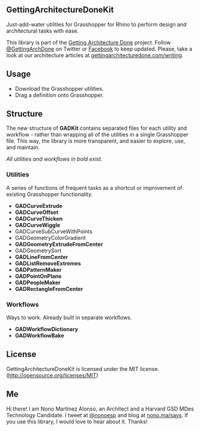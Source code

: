 ## GettingArchitectureDoneKit

Just-add-water utilities for Grasshopper for Rhino to perform design and architectural tasks with ease.

This library is part of the [Getting Architecture Done](http://www.gettingarchitecturedone.com/?utm_source=github&utm_medium=GADKit) project. Follow [@GettingArchDone](http://twitter.com/GettingArchDone) on Twitter or [Facebook](http://facebook.com/gettingarchitecturedone) to keep updated. Please, take a look at our architecture articles at [gettingarchitecturedone.com/writing](http://gettingarchitecturedone.com/writing).

## Usage

* Download the Grasshopper utilities.
* Drag a definition onto Grasshopper.

## Structure

The new structure of **GADKit** contains separated files for each utility and workflow - rather than wrapping all of the utilities in a single Grasshopper file. This way, the library is more transparent, and easier to explore, use, and maintain.

*All utilities and workflows in bold exist.*

### Utilities

A series of functions of frequent tasks as a shortcut or improvement of existing Grasshopper functionality.

* **GADCurveExtrude**
* **GADCurveOffset**
* **GADCurveThicken**
* **GADCurveWiggle**
* GADCurveSubCurveWithPoints
* GADGeometryColorGradient
* **GADGeometryExtrudeFromCenter**
* GADGeometrySort
* **GADLineFromCenter**
* **GADListRemoveExtremes**
* **GADPatternMaker**
* **GADPointOnPlane**
* **GADPeopleMaker**
* **GADRectangleFromCenter**

### Workflows

Ways to work. Already built in separate workflows.

* **GADWorkflowDictionary**
* **GADWorkflowBake**

## License

GettingArchitectureDoneKit is licensed under the MIT license. (http://opensource.org/licenses/MIT)

## Me

Hi there! I am Nono Martínez Alonso, an Architect and a Harvard GSD MDes Technology Candidate. I tweet at [@nonoesp](http://www.twitter.com/nonoesp) and blog at [nono.ma/says](http://nono.ma/says). If you use this library, I would love to hear about it. Thanks!
